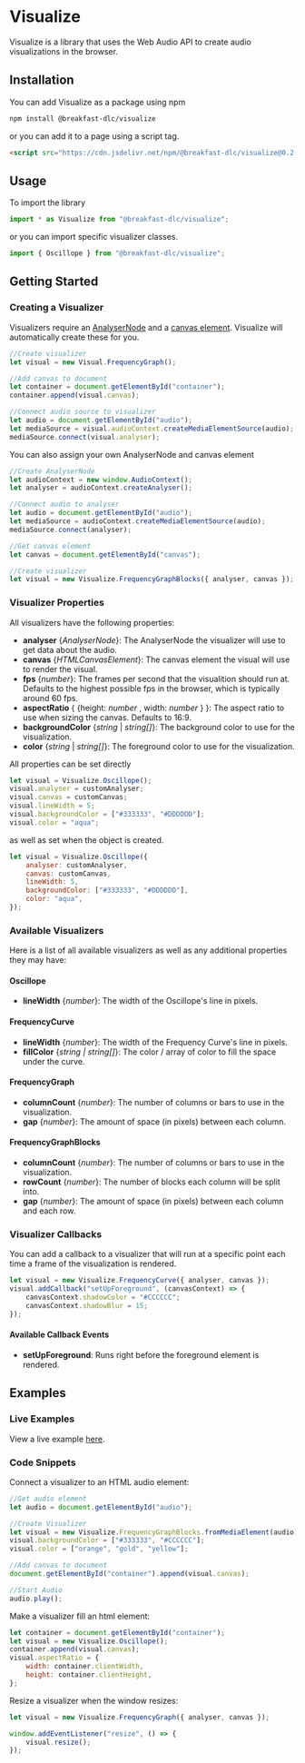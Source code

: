 # Visualize

Visualize is a library that uses the Web Audio API to create audio visualizations in the browser.

## Installation

You can add Visualize as a package using npm

```bash
npm install @breakfast-dlc/visualize
```

or you can add it to a page using a script tag.

```html
<script src="https://cdn.jsdelivr.net/npm/@breakfast-dlc/visualize@0.2.0/dist/index.js"></script>
```

## Usage

To import the library

```javascript
import * as Visualize from "@breakfast-dlc/visualize";
```

or you can import specific visualizer classes.

```javascript
import { Oscillope } from "@breakfast-dlc/visualize";
```

## Getting Started

### Creating a Visualizer

Visualizers require an [AnalyserNode](https://developer.mozilla.org/en-US/docs/Web/API/AnalyserNode) and a [canvas element](https://developer.mozilla.org/en-US/docs/Web/API/HTMLCanvasElement). Visualize will automatically create these for you.

```javascript
//Create visualizer
let visual = new Visual.FrequencyGraph();

//Add canvas to document
let container = document.getElementById("container");
container.append(visual.canvas);

//Connect audio source to visualizer
let audio = document.getElementById("audio");
let mediaSource = visual.audioContext.createMediaElementSource(audio);
mediaSource.connect(visual.analyser);
```

You can also assign your own AnalyserNode and canvas element

```javascript
//Create AnalyserNode
let audioContext = new window.AudioContext();
let analyser = audioContext.createAnalyser();

//Connect audio to analyser
let audio = document.getElementById("audio");
let mediaSource = audioContext.createMediaElementSource(audio);
mediaSource.connect(analyser);

//Get canvas element
let canvas = document.getElementById("canvas");

//Create visualizer
let visual = new Visualize.FrequencyGraphBlocks({ analyser, canvas });
```

### Visualizer Properties

All visualizers have the following properties:

-   **analyser** {_AnalyserNode_}: The AnalyserNode the visualizer will use to get data about the audio.
-   **canvas** {_HTMLCanvasElement_}: The canvas element the visual will use to render the visual.
-   **fps** {_number_}: The frames per second that the visualition should run at. Defaults to the highest possible fps in the browser, which
    is typically around 60 fps.
-   **aspectRatio** { {height: _number_ , width: _number_ } }: The aspect ratio to use when sizing the canvas. Defaults to 16:9.
-   **backgroundColor** {_string_ | _string[]_}: The background color to use for the visualization.
-   **color** {_string_ | _string[]_}: The foreground color to use for the visualization.

All properties can be set directly

```javascript
let visual = Visualize.Oscillope();
visual.analyser = customAnalyser;
visual.canvas = customCanvas;
visual.lineWidth = 5;
visual.backgroundColor = ["#333333", "#DDDDDD"];
visual.color = "aqua";
```

as well as set when the object is created.

```javascript
let visual = Visualize.Oscillope({
    analyser: customAnalyser,
    canvas: customCanvas,
    lineWidth: 5,
    backgroundColor: ["#333333", "#DDDDDD"],
    color: "aqua",
});
```

### Available Visualizers

Here is a list of all available visualizers as well as any additional properties they may have:

#### Oscillope

-   **lineWidth** {_number_}: The width of the Oscillope's line in pixels.

#### FrequencyCurve

-   **lineWidth** {_number_}: The width of the Frequency Curve's line in pixels.
-   **fillColor** {_string | string[]_}: The color / array of color to fill the space under the curve.

#### FrequencyGraph

-   **columnCount** {_number_}: The number of columns or bars to use in the visualization.
-   **gap** {_number_}: The amount of space (in pixels) between each column.

#### FrequencyGraphBlocks

-   **columnCount** {_number_}: The number of columns or bars to use in the visualization.
-   **rowCount** {_number_}: The number of blocks each column will be split into.
-   **gap** {_number_}: The amount of space (in pixels) between each column and each row.

### Visualizer Callbacks

You can add a callback to a visualizer that will run at a specific point each time a frame of the visualization is rendered.

```javascript
let visual = new Visualize.FrequencyCurve({ analyser, canvas });
visual.addCallback("setUpForeground", (canvasContext) => {
    canvasContext.shadowColor = "#CCCCCC";
    canvasContext.shadowBlur = 15;
});
```

#### Available Callback Events

-   **setUpForeground**: Runs right before the foreground element is rendered.

## Examples

### Live Examples

View a live example [here](https://breakfastdlc.com/code/visualize).

### Code Snippets

Connect a visualizer to an HTML audio element:

```javascript
//Get audio element
let audio = document.getElementById("audio");

//Create Visualizer
let visual = new Visualize.FrequencyGraphBlocks.fromMediaElement(audio);
visual.backgroundColor = ["#333333", "#CCCCCC"];
visual.color = ["orange", "gold", "yellow"];

//Add canvas to document
document.getElementById("container").append(visual.canvas);

//Start Audio
audio.play();
```

Make a visualizer fill an html element:

```javascript
let container = document.getElementById("container");
let visual = new Visualize.Oscillope();
container.append(visual.canvas);
visual.aspectRatio = {
    width: container.clientWidth,
    height: container.clientHeight,
};
```

Resize a visualizer when the window resizes:

```javascript
let visual = new Visualize.FrequencyGraph({ analyser, canvas });

window.addEventListener("resize", () => {
    visual.resize();
});
```
